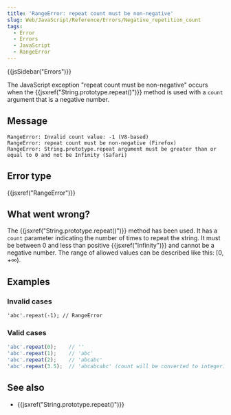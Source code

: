 ```yaml
---
title: 'RangeError: repeat count must be non-negative'
slug: Web/JavaScript/Reference/Errors/Negative_repetition_count
tags:
  - Error
  - Errors
  - JavaScript
  - RangeError
---
```


{{jsSidebar("Errors")}}

The JavaScript exception "repeat count must be non-negative" occurs when the
{{jsxref("String.prototype.repeat()")}} method is used with a `count`
argument that is a negative number.

## Message

```
RangeError: Invalid count value: -1 (V8-based)
RangeError: repeat count must be non-negative (Firefox)
RangeError: String.prototype.repeat argument must be greater than or equal to 0 and not be Infinity (Safari)
```

## Error type

{{jsxref("RangeError")}}

## What went wrong?

The {{jsxref("String.prototype.repeat()")}} method has been used. It has a
`count` parameter indicating the number of times to repeat the string. It
must be between 0 and less than positive {{jsxref("Infinity")}} and cannot be a negative
number. The range of allowed values can be described like this: \[0, +∞).

## Examples

### Invalid cases

```js-nolint example-bad
'abc'.repeat(-1); // RangeError
```

### Valid cases

```js example-good
'abc'.repeat(0);    // ''
'abc'.repeat(1);    // 'abc'
'abc'.repeat(2);    // 'abcabc'
'abc'.repeat(3.5);  // 'abcabcabc' (count will be converted to integer)
```

## See also

- {{jsxref("String.prototype.repeat()")}}
